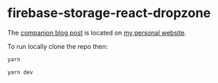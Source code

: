 # firebase-storage-react-dropzone

The [companion blog post](https://pablorocha.me/blog/firebase-storage-react-dropzone-1) is located on [my personal website](https://pablorocha.me).

To run locally clone the repo then:

```bash
yarn
```

```bash
yarn dev
```
